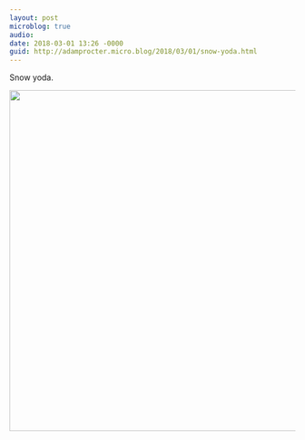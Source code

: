 ```yaml
---
layout: post
microblog: true
audio: 
date: 2018-03-01 13:26 -0000
guid: http://adamprocter.micro.blog/2018/03/01/snow-yoda.html
---
```

Snow yoda.

<img src="http://discursive.adamprocter.co.uk/uploads/2018/e68db1461f.jpg" width="600" height="600" />
